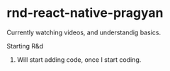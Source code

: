 # rnd-react-native-pragyan

Currently watching videos, and understandig basics.

Starting R&d
  1. Will start adding code, once I start coding.
 
